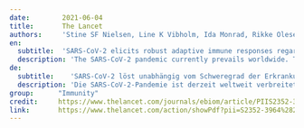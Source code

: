 ```yaml
---
date:        2021-06-04
title:       The Lancet 
authors:     'Stine SF Nielsen, Line K Vibholm, Ida Monrad, Rikke Olesen, Giacomo S Frattari, Marie H Pahus, Jesper F Højen, Jesper D Gunst, Christian Erikstrup, Andreas Holleufer, Rune Hartmann, Lars Østergaard, Ole S Søgaard, Mariane H Schleimann, Martin Tolstrup'
en:
  subtitle:  'SARS-CoV-2 elicits robust adaptive immune responses regardless of disease severity'
  description: 'The SARS-CoV-2 pandemic currently prevails worldwide. To understand the immunological signature of SARS-CoV-2 infections and aid the search and evaluation of new treatment modalities and vaccines, comprehensive characterization of adaptive immune responses towards SARS-CoV-2 is needed.'
de: 
  subtitle:    'SARS-CoV-2 löst unabhängig vom Schweregrad der Erkrankung robuste adaptive Immunreaktionen aus'
  description: 'Die SARS-CoV-2-Pandemie ist derzeit weltweit verbreitet. Um die immunologische Signatur von SARS-CoV-2-Infektionen zu verstehen und die Suche und Bewertung neuer Behandlungsmethoden und Impfstoffe zu unterstützen, ist eine umfassende Charakterisierung der adaptiven Immunantwort auf SARS-CoV-2 erforderlich.'
group:      "Immunity"
credit:     https://www.thelancet.com/journals/ebiom/article/PIIS2352-3964(21)00203-6/fulltext
link:       https://www.thelancet.com/action/showPdf?pii=S2352-3964%2821%2900203-6
---
```

<object data="{{ page.link }}" style='height:calc(100vh - 400px); width: 100%' type='application/pdf'></object>